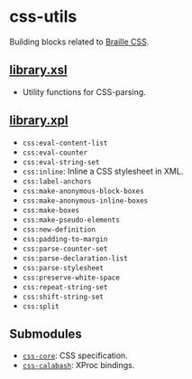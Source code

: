 css-utils
=========

Building blocks related to [Braille CSS][braillecss].

[library.xsl](src/main/resources/xml/library.xsl)
-------------------------------------------------

- Utility functions for CSS-parsing.

[library.xpl](src/main/resources/xml/library.xpl)
-------------------------------------------------

- `css:eval-content-list`
- `css:eval-counter`
- `css:eval-string-set`
- `css:inline`: Inline a CSS stylesheet in XML.
- `css:label-anchors`
- `css:make-anonymous-block-boxes`
- `css:make-anonymous-inline-boxes`
- `css:make-boxes`
- `css:make-pseudo-elements`
- `css:new-definition`
- `css:padding-to-margin`
- `css:parse-counter-set`
- `css:parse-declaration-list`
- `css:parse-stylesheet`
- `css:preserve-white-space`
- `css:repeat-string-set`
- `css:shift-string-set`
- `css:split`

Submodules
----------

- [`css-core`](../css/css-core): CSS specification.
- [`css-calabash`](../css/css-calabash): XProc bindings.


[braillecss]: http://snaekobbi.github.io/braille-css-spec
